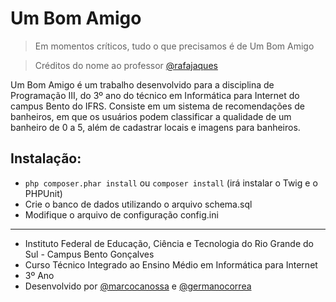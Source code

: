 # Um Bom Amigo

> Em momentos críticos, tudo o que precisamos é de Um Bom Amigo

> Créditos do nome ao professor [@rafajaques](https://github.com/rafajaques)

Um Bom Amigo é um trabalho desenvolvido para a disciplina de Programação III, do 3º ano do técnico em Informática para Internet do campus Bento do IFRS. Consiste em um sistema de recomendações de banheiros, em que os usuários podem classificar a qualidade de um banheiro de 0 a 5, além de cadastrar locais e imagens para banheiros.

## Instalação:
- `php composer.phar install` ou `composer install` (irá instalar o Twig e o PHPUnit)
- Crie o banco de dados utilizando o arquivo schema.sql
- Modifique o arquivo de configuração config.ini

---
- Instituto Federal de Educação, Ciência e Tecnologia do Rio Grande do Sul - Campus Bento Gonçalves
- Curso Técnico Integrado ao Ensino Médio em Informática para Internet
- 3º Ano
- Desenvolvido por [@marcocanossa](https://github.com/marcocanossa) e [@germanocorrea](https://github.com/germanocorrea)
